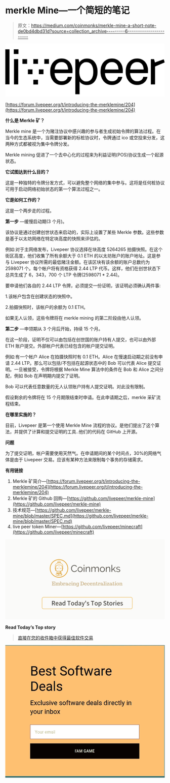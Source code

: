 # merkle Mine—一个简短的笔记

> 原文：<https://medium.com/coinmonks/merkle-mine-a-short-note-de0bd4dbd31d?source=collection_archive---------6----------------------->

![](img/69b77d3fa943a6b400c37cfa2fa81c17.png)

[https://forum.livepeer.org/t/introducing-the-merklemine/204](https://forum.livepeer.org/t/introducing-the-merklemine/204)

**什么是 Merkle 矿？**

Merkle mine 是一个为赌注协议中感兴趣的参与者生成初始令牌的算法过程。在当今的生态系统中，当需要部署新的标桩协议时，令牌通过 ico 或空投来分发，这两种方式都被视为集中令牌分发。

Merkle mining 促进了一个去中心化的过程来为利益证明(POS)协议生成一个起源状态。

**它试图达到什么目的？**

这是一种独特的令牌分发方式，可以避免整个网络的集中参与。这将是任何桩协议可用于启动网络初始状态的第一个算法过程之一。

**它是如何工作的？**

这是一个两步走的过程。

**第一步** —缓慢启动期(3 个月)。

该协议是通过创建创世状态来启动的，实际上设置了某些 Merkle 参数。这些参数是基于以太坊网络在特定块高度的快照来评估的。

例如:对于主网络发布，Livepeer 协议选择在块高度 5264265 拍摄快照。在这个街区高度，他们收集了所有余额大于 0.1 ETH 的以太坊账户的账户地址。这是参与 Livepeer 协议所需的最低赌注金额。在该区块有该余额的账户总数约为 2598071 个。每个帐户将有资格获得 2.44 LTP 代币。这样，他们在创世状态下总共生成了 6，343，700 个 LTP 令牌(2598071 * 2.44)。

要申请他们各自的 2.44 LTP 令牌，必须提交一份证明，该证明必须确认两件事:

1.该帐户包含在创建状态的快照中。

2.拍摄快照时，该帐户的余额为 0.1 ETH。

如果无人认领，这些令牌将在 merkle mining 的第二阶段由他人认领。

**第二步** —申领期从 3 个月后开始，持续 15 个月。

在这一阶段，证明不仅可以由包括在创世国的账户持有人提交，也可以由外部 ETH 账户提交。外部帐户代表已经包含的帐户提交证明。

例如:有一个帐户 Alice 在拍摄快照时有 0.1 ETH。Alice 在慢速启动期之前没有申请 2.44 LTP。那么可以包括/不包括在起源状态中的 Bob 可以代表 Alice 提交证明。一旦被接受，令牌将根据 Merkle Mine 算法中的条件在 Bob 和 Alice 之间分配，例如 Bob 在声明期内提交了证明。

Bob 可以代表任意数量的无人认领账户持有人提交证明。对此没有限制。

假设剩余的令牌将在 15 个月期限结束时申请。在此申请期之后，merkle 采矿流程结束。

**在哪里实施的？**

目前，Livepeer 是第一个使用 Merkle Mine 流程的协议。是他们提出了这个算法，并提供了计算和提交证明的工具..他们的代码在 GitHub 上开源。

**问题**

为了提交证明，帐户需要使用天然气。在申请期间的某个时间点，30%的网络气体是由于 Livepeer 交易。应该有某种方法来限制每个事务的存储需求。

**有用链接**

1.  Merkle 矿简介—[https://forum.livepeer.org/t/introducing-the-merklemine/204](https://forum.livepeer.org/t/introducing-the-merklemine/204)
2.  Merkle 矿的 Github 回购—[https://github.com/livepeer/merkle-mine](https://github.com/livepeer/merkle-mine)
3.  技术规范—[https://github.com/livepeer/merkle-mine/blob/master/SPEC.md](https://github.com/livepeer/merkle-mine/blob/master/SPEC.md)
4.  live peer token Miner—[https://github.com/livepeer/minecraft](https://github.com/livepeer/minecraft)

[![](img/449450761cd76f44f9ae574333f9e9af.png)](http://bit.ly/2G71Sp7)

**Read Today’s Top story**

> [直接在您的收件箱中获得最佳软件交易](https://coincodecap.com/?utm_source=coinmonks)

[![](img/7c0b3dfdcbfea594cc0ae7d4f9bf6fcb.png)](https://coincodecap.com/?utm_source=coinmonks)